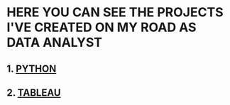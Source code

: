 # HERE YOU CAN SEE THE PROJECTS I'VE CREATED  ON MY ROAD AS DATA ANALYST

## 1. [PYTHON](https://github.com/lilqasr/Projects/tree/main/Projects_list/Python)

## 2. [TABLEAU](https://public.tableau.com/app/profile/lilqasr88)





